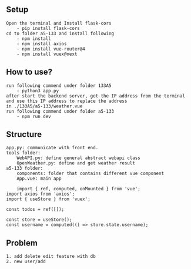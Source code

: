 ## Setup
    Open the terminal and Install flask-cors
        - pip install flask-cors
    cd to folder a5-133 and install following
        - npm install 
        - npm install axios
        - npm install vue-router@4
        - npm install vuex@next
## How to use?
    run following commend under folder 133A5
        - python3 app.py
    after start the backend server, get the IP address from the terminal and use this IP address to replace the address
    in ./133A5/a5-133/weather.vue
    run following commend under folder a5-133
        - npm run dev
## Structure
    app.py: communicate with front end.
    tools folder:
        WebAPI.py: define general abstract webapi class
        OpenWeather.py: define and get weather result
    a5-133 folder:
        components: folder that contains different vue component
        App.vue: main app
        
        import { ref, computed, onMounted } from 'vue';
    import axios from 'axios';
    import { useStore } from 'vuex';

    const todos = ref([]);

    const store = useStore();
    const username = computed(() => store.state.username);

## Problem
    1. add delete edit feature with db
    2. new user/add
